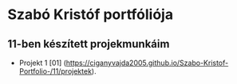 # Szabó Kristóf portfóliója

## 11-ben készített projekmunkáim

- Projekt 1 [01] (https://ciganyvajda2005.github.io/Szabo-Kristof-Portfolio-/11/projektek).


